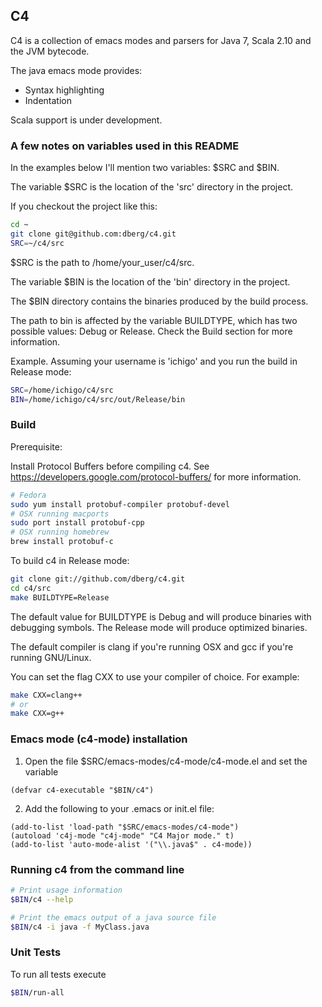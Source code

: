 ## C4

C4 is a collection of emacs modes and parsers for Java 7, Scala 2.10 and the JVM bytecode.

The java emacs mode provides:

- Syntax highlighting
- Indentation

Scala support is under development.


### A few notes on variables used in this README

In the examples below I'll mention two variables: $SRC and $BIN.

The variable $SRC is the location of the 'src' directory in the project.

If you checkout the project like this:

```bash
cd ~
git clone git@github.com:dberg/c4.git
SRC=~/c4/src
```

$SRC is the path to /home/your_user/c4/src.

The variable $BIN is the location of the 'bin' directory in the project.

The $BIN directory contains the binaries produced by the build process.

The path to bin is affected by the variable BUILDTYPE, which has two possible values: Debug or Release. Check the Build section for more information.

Example. Assuming your username is 'ichigo' and you run the build in Release mode:

```bash
SRC=/home/ichigo/c4/src
BIN=/home/ichigo/c4/src/out/Release/bin
```


### Build

Prerequisite:

Install Protocol Buffers before compiling c4. See https://developers.google.com/protocol-buffers/ for more information.

```bash
# Fedora
sudo yum install protobuf-compiler protobuf-devel
# OSX running macports
sudo port install protobuf-cpp
# OSX running homebrew
brew install protobuf-c
```

To build c4 in Release mode:

```bash
git clone git://github.com/dberg/c4.git
cd c4/src
make BUILDTYPE=Release
```

The default value for BUILDTYPE is Debug and will produce binaries with debugging symbols. The Release mode will produce optimized binaries.

The default compiler is clang if you're running OSX and gcc if you're running GNU/Linux.

You can set the flag CXX to use your compiler of choice. For example:

```bash
make CXX=clang++
# or
make CXX=g++
```


### Emacs mode (c4-mode) installation

1. Open the file $SRC/emacs-modes/c4-mode/c4-mode.el and set the variable

```elisp
(defvar c4-executable "$BIN/c4")
```

2. Add the following to your .emacs or init.el file:

```elisp
(add-to-list 'load-path "$SRC/emacs-modes/c4-mode")
(autoload 'c4j-mode "c4j-mode" "C4 Major mode." t)
(add-to-list 'auto-mode-alist '("\\.java$" . c4-mode))
```


### Running c4 from the command line

```bash
# Print usage information
$BIN/c4 --help

# Print the emacs output of a java source file
$BIN/c4 -i java -f MyClass.java
```


### Unit Tests

To run all tests execute

```bash
$BIN/run-all
```
